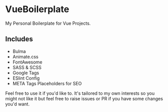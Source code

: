 # VueBoilerplate
My Personal Boilerplate for Vue Projects.

## Includes
- Bulma
- Animate.css
- FontAwesome
- SASS & SCSS
- Google Tags
- ESlint Config
- META Tags Placeholders for SEO

Feel free to use it if you'd like to. It's tailored to my own interests so you might not like it but feel free to raise issues or PR if you have some changes you'd want.
